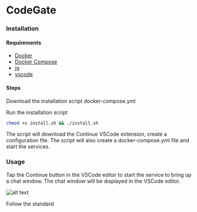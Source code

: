 # CodeGate

### Installation

#### Requirements

- [Docker](https://docs.docker.com/get-docker/)
- [Docker Compose](https://docs.docker.com/compose/install/)
- [jq](https://stedolan.github.io/jq/download/)
- [vscode](https://code.visualstudio.com/download)

#### Steps

Download the installation script docker-compose.yml

Run the installation script

```bash
chmod +x install.sh && ./install.sh
```

The script will download the Continue VSCode extension, create
a configuration file. The script will also create a docker-compose.yml file and start the services.

### Usage

Tap the Continue button in the VSCode editor to start the service
to bring up a chat window. The chat window will be displayed in the
VSCode editor.

![alt text]("static/image.png")

Follow the standard 


